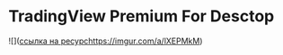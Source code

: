# TradingView Premium For Desctop
![]([ссылка на ресурс](https://imgur.com/a/lXEPMkM)https://imgur.com/a/lXEPMkM)
